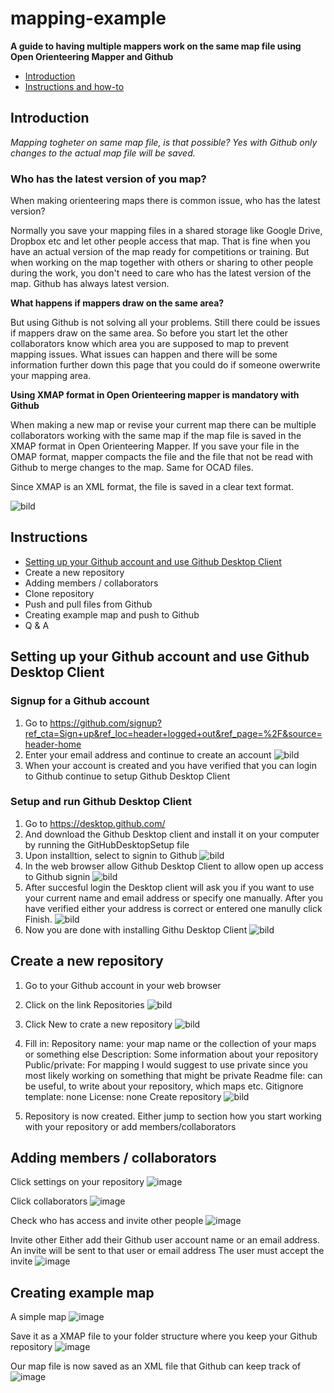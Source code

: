 # mapping-example

**A guide to having multiple mappers work on the same map file using Open Orienteering Mapper and Github**

- [Introduction](https://github.com/henrikopersson/mapping-example/blob/main/README.md#introduction)
- [Instructions and how-to](https://github.com/henrikopersson/mapping-example/blob/main/README.md#instructions)



## Introduction
*Mapping togheter on same map file, is that possible? Yes with Github only changes to the actual map file will be saved.*



### Who has the latest version of you map?


When making orienteering maps there is common issue, who has the latest version? 

Normally you save your mapping files in a shared storage like Google Drive, Dropbox etc and let other people access that map. That is fine when you have an actual version of the map ready for competitions or training. But when working on the map together with others or sharing to other people during the work, you don't need to care who has the latest version of the map. Github has always latest version.



**What happens if mappers draw on the same area?**

But using Github is not solving all your problems. Still there could be issues if mappers draw on the same area. So before you start let the other collaborators know which area you are supposed to map to prevent mapping issues. What issues can happen and there will be some information further down this page that you could do if someone owerwrite your mapping area.

**Using XMAP format in Open Orienteering mapper is mandatory with Github**

When making a new map or revise your current map there can be multiple collaborators working with the same map if the map file is saved in the XMAP format in Open Orienteering Mapper. If you save your file in the OMAP format, mapper compacts the file and the file that not be read with Github to merge changes to the map. Same for OCAD files. 

Since XMAP is an XML format, the file is saved in a clear text format.

![bild](https://user-images.githubusercontent.com/72732333/196690935-b5aafcdf-f917-42ca-a27e-608df78b1ef0.png)





## Instructions
- [Setting up your Github account and use Github Desktop Client](https://github.com/henrikopersson/mapping-example/blob/main/README.md#setting-up-your-github-account-and-use-github-desktop-client)
- Create a new repository
- Adding members / collaborators
- Clone repository
- Push and pull files from Github
- Creating example map and push to Github
- Q & A


## Setting up your Github account and use Github Desktop Client

### Signup for a Github account
1. Go to https://github.com/signup?ref_cta=Sign+up&ref_loc=header+logged+out&ref_page=%2F&source=header-home
2. Enter your email address and continue to create an account
![bild](https://user-images.githubusercontent.com/5741093/195793640-6c245635-78fc-4e6f-9edd-be6afd486431.png)
3. When your account is created and you have verified that you can login to Github continue to setup Github Desktop Client

### Setup and run Github Desktop Client
1. Go to https://desktop.github.com/
2. And download the Github Desktop client and install it on your computer by running the GitHubDesktopSetup file
3. Upon installtion, select to signin to Github
![bild](https://user-images.githubusercontent.com/5741093/195795570-89f19c40-9c16-459f-b813-ca3e457ba48f.png)
4. In the web browser allow Github Desktop Client to allow open up access to Github signin
![bild](https://user-images.githubusercontent.com/5741093/195796075-cba42037-a44b-49a6-82b5-f698089a693e.png)
5. After succesful login the Desktop client will ask you if you want to use your current name and email address or specify one manually. After you have verified either your address is correct or entered one manully click Finish.
![bild](https://user-images.githubusercontent.com/5741093/195796498-bdc164be-296b-49ae-8555-863c6e818730.png)
6. Now you are done with installing Githu Desktop Client
![bild](https://user-images.githubusercontent.com/5741093/195796809-cf0efbb6-f996-4c76-8ef2-0425c10d15c0.png)

## Create a new repository

1. Go to your Github account in your web browser
2. Click on the link Repositories
![bild](https://user-images.githubusercontent.com/72732333/196682951-5dfd0f83-a873-4755-8006-595b16bf3725.png)
3. Click New to crate a new repository
![bild](https://user-images.githubusercontent.com/72732333/196683052-5da052bd-3c92-4856-8a17-5f6873359270.png)
4. Fill in:
Repository name: your map name or the collection of your maps or something else
Description: Some information about your repository
Public/private: For mapping I would suggest to use private since you most likely working on something that might be private
Readme file: can be useful, to write about your repository, which maps etc.
Gitignore template: none
License: none
Create repository
![bild](https://user-images.githubusercontent.com/72732333/196683937-6a83f41c-1151-4a3a-99f7-2941dc5adf00.png)

5. Repository is now created. Either jump to section how you start working with your repository or add members/collaborators

## Adding members / collaborators
Click settings on your repository
![image](https://user-images.githubusercontent.com/5741093/196257378-d7f75f4b-203d-4266-98c6-d06b7dbaddaf.png)

Click collaborators
![image](https://user-images.githubusercontent.com/5741093/196257491-deef829e-2f54-4e29-a58e-43ee5e1c9295.png)

Check who has access and invite other people
![image](https://user-images.githubusercontent.com/5741093/196257579-edb3a702-9c1c-4d63-bc4c-3d1d0dde24c1.png)

Invite other
Either add their Github user account name or an email address. An invite will be sent to that user or email address
The user must accept the invite 
![image](https://user-images.githubusercontent.com/5741093/196257764-5ba7ee63-f162-4d05-bdb4-a3955ba26229.png)


## Creating example map

A simple map 
![image](https://user-images.githubusercontent.com/5741093/196256390-a757ce10-3f73-4bdc-868d-5aea1ec48b94.png)

Save it as a XMAP file to your folder structure where you keep your Github repository
![image](https://user-images.githubusercontent.com/5741093/196256611-4d49ad0b-b8cc-4b91-bfe3-8020f39c85bc.png)

Our map file is now saved as an XML file that Github can keep track of
![image](https://user-images.githubusercontent.com/5741093/196256975-177526c9-6828-4a0d-85b1-75af62c21b2a.png)


